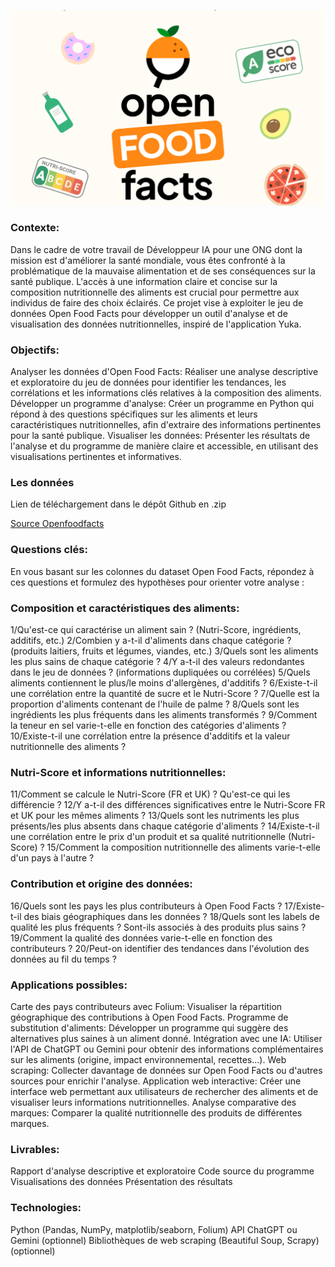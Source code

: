 ![OFF](OFF.png)

### Contexte:
Dans le cadre de votre travail de Développeur IA pour une ONG dont la mission est d'améliorer la santé mondiale, vous êtes confronté à la problématique de la mauvaise alimentation et de ses conséquences sur la santé publique. L'accès à une information claire et concise sur la composition nutritionnelle des aliments est crucial pour permettre aux individus de faire des choix éclairés. Ce projet vise à exploiter le jeu de données Open Food Facts pour développer un outil d'analyse et de visualisation des données nutritionnelles, inspiré de l'application Yuka.

### Objectifs:
Analyser les données d'Open Food Facts: Réaliser une analyse descriptive et exploratoire du jeu de données pour identifier les tendances, les corrélations et les informations clés relatives à la composition des aliments.
Développer un programme d'analyse: Créer un programme en Python qui répond à des questions spécifiques sur les aliments et leurs caractéristiques nutritionnelles, afin d'extraire des informations pertinentes pour la santé publique.
Visualiser les données: Présenter les résultats de l'analyse et du programme de manière claire et accessible, en utilisant des visualisations pertinentes et informatives.

### Les données
Lien de téléchargement dans le dépôt Github en .zip

[Source Openfoodfacts](https://fr.openfoodfacts.org/)

### Questions clés:
En vous basant sur les colonnes du dataset Open Food Facts, répondez à ces questions et formulez des hypothèses pour orienter votre analyse :

### Composition et caractéristiques des aliments:
1/Qu'est-ce qui caractérise un aliment sain ? (Nutri-Score, ingrédients, additifs, etc.)
2/Combien y a-t-il d'aliments dans chaque catégorie ? (produits laitiers, fruits et légumes, viandes, etc.)
3/Quels sont les aliments les plus sains de chaque catégorie ?
4/Y a-t-il des valeurs redondantes dans le jeu de données ? (informations dupliquées ou corrélées)
5/Quels aliments contiennent le plus/le moins d'allergènes, d'additifs ?
6/Existe-t-il une corrélation entre la quantité de sucre et le Nutri-Score ?
7/Quelle est la proportion d'aliments contenant de l'huile de palme ?
8/Quels sont les ingrédients les plus fréquents dans les aliments transformés ?
9/Comment la teneur en sel varie-t-elle en fonction des catégories d'aliments ?
10/Existe-t-il une corrélation entre la présence d'additifs et la valeur nutritionnelle des aliments ?

### Nutri-Score et informations nutritionnelles:
11/Comment se calcule le Nutri-Score (FR et UK) ? Qu'est-ce qui les différencie ?
12/Y a-t-il des différences significatives entre le Nutri-Score FR et UK pour les mêmes aliments ?
13/Quels sont les nutriments les plus présents/les plus absents dans chaque catégorie d'aliments ?
14/Existe-t-il une corrélation entre le prix d'un produit et sa qualité nutritionnelle (Nutri-Score) ?
15/Comment la composition nutritionnelle des aliments varie-t-elle d'un pays à l'autre ?

### Contribution et origine des données:
16/Quels sont les pays les plus contributeurs à Open Food Facts ?
17/Existe-t-il des biais géographiques dans les données ?
18/Quels sont les labels de qualité les plus fréquents ? Sont-ils associés à des produits plus sains ?
19/Comment la qualité des données varie-t-elle en fonction des contributeurs ?
20/Peut-on identifier des tendances dans l'évolution des données au fil du temps ?

### Applications possibles:
Carte des pays contributeurs avec Folium: Visualiser la répartition géographique des contributions à Open Food Facts.
Programme de substitution d'aliments: Développer un programme qui suggère des alternatives plus saines à un aliment donné.
Intégration avec une IA: Utiliser l'API de ChatGPT ou Gemini pour obtenir des informations complémentaires sur les aliments (origine, impact environnemental, recettes...).
Web scraping: Collecter davantage de données sur Open Food Facts ou d'autres sources pour enrichir l'analyse.
Application web interactive: Créer une interface web permettant aux utilisateurs de rechercher des aliments et de visualiser leurs informations nutritionnelles.
Analyse comparative des marques: Comparer la qualité nutritionnelle des produits de différentes marques.

### Livrables:
Rapport d'analyse descriptive et exploratoire
Code source du programme
Visualisations des données
Présentation des résultats

### Technologies:
Python (Pandas, NumPy, matplotlib/seaborn, Folium)
API ChatGPT ou Gemini (optionnel)
Bibliothèques de web scraping (Beautiful Soup, Scrapy) (optionnel)

